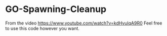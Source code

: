 # GO-Spawning-Cleanup
From the video https://www.youtube.com/watch?v=kdHvulqA9R0
Feel free to use this code however you want.
